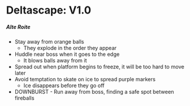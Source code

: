 # Deltascape: V1.0

##### Alte Roite

- Stay away from orange balls
  - They explode in the order they appear
- Huddle near boss when it goes to the edge
  - It blows balls away from it
- Spread out when platform begins to freeze, it will be too hard to move later
- Avoid temptation to skate on ice to spread purple markers
  - Ice disappears before they go off
- DOWNBURST - Run away from boss, finding a safe spot between fireballs
